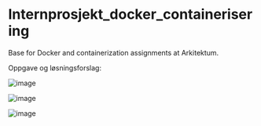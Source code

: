 # Internprosjekt_docker_containerisering
Base for Docker and containerization assignments at Arkitektum.

Oppgave og løsningsforslag: 

![image](https://user-images.githubusercontent.com/36536861/221888011-08a047b9-0e66-4c19-b567-f4bff2fa410d.png)

![image](https://user-images.githubusercontent.com/36536861/221888079-ab4fa1ca-b735-4e5c-b0e5-0a4bffce4f2e.png)

![image](https://user-images.githubusercontent.com/36536861/221888155-6ad02878-fae7-4cef-ae27-a34d26a329af.png)
